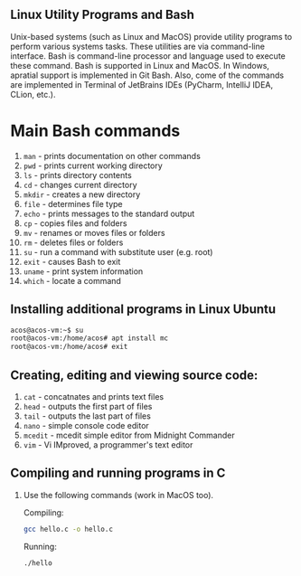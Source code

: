Linux Utility Programs and Bash
---

Unix-based systems (such as Linux and MacOS) provide utility programs to perform various systems tasks.
These utilities are via command-line interface.
Bash is command-line processor and language used to execute these command. 
Bash is supported in Linux and MacOS. In Windows, apratial support is implemented in Git Bash. 
Also, come of the commands are implemented in Terminal of JetBrains IDEs (PyCharm, IntelliJ IDEA, CLion, etc.).

# Main Bash commands

1. `man` - prints documentation on other commands
1. `pwd` - prints current working directory
1. `ls` - prints directory contents
1. `cd` - changes current directory
1. `mkdir` - creates a new directory
1. `file` - determines file type
1. `echo` - prints messages to the standard output
1. `cp` - copies files and folders
1. `mv` - renames or moves files or folders
1. `rm` - deletes files or folders
1. `su` - run a command with substitute user (e.g. root)
1. `exit` - causes Bash to exit
1. `uname` - print system information
1. `which` - locate a command

## Installing additional programs in Linux Ubuntu

   ```bash
   acos@acos-vm:~$ su
   root@acos-vm:/home/acos# apt install mc
   root@acos-vm:/home/acos# exit
   ```

## Creating, editing and viewing source code:

1. `cat` - concatnates and prints text files
1. `head` - outputs the first part of files
1. `tail` - outputs the last part of files
1. `nano` - simple console code editor
1. `mcedit` - mcedit simple editor from Midnight Commander
1. `vim` - Vi IMproved, a programmer's text editor

## Compiling and running programs in C

1. Use the following commands (work in MacOS too).

   Compiling:
   ```bash
   gcc hello.c -o hello.c
   ```

   Running:
   ```bash
   ./hello
   ```
